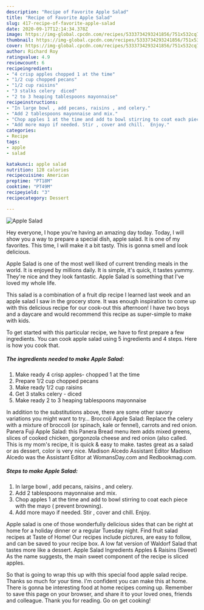 ```yaml
---
description: "Recipe of Favorite Apple Salad"
title: "Recipe of Favorite Apple Salad"
slug: 417-recipe-of-favorite-apple-salad
date: 2020-09-17T12:14:34.378Z
image: https://img-global.cpcdn.com/recipes/5333734293241856/751x532cq70/apple-salad-recipe-main-photo.jpg
thumbnail: https://img-global.cpcdn.com/recipes/5333734293241856/751x532cq70/apple-salad-recipe-main-photo.jpg
cover: https://img-global.cpcdn.com/recipes/5333734293241856/751x532cq70/apple-salad-recipe-main-photo.jpg
author: Richard Roy
ratingvalue: 4.9
reviewcount: 6
recipeingredient:
- "4 crisp apples chopped 1 at the time"
- "1/2 cup chopped pecans"
- "1/2 cup raisins"
- "3 stalks celery  diced"
- "2 to 3 heaping tablespoons mayonnaise"
recipeinstructions:
- "In large bowl , add pecans, raisins , and celery."
- "Add 2 tablespoons mayonnaise and mix."
- "Chop apples 1 at the time and add to bowl stirring to coat each piece with the mayo ( prevent browning)."
- "Add more mayo if needed. Stir , cover and chill.  Enjoy."
categories:
- Recipe
tags:
- apple
- salad

katakunci: apple salad 
nutrition: 128 calories
recipecuisine: American
preptime: "PT18M"
cooktime: "PT49M"
recipeyield: "3"
recipecategory: Dessert

---
```



![Apple Salad](https://img-global.cpcdn.com/recipes/5333734293241856/751x532cq70/apple-salad-recipe-main-photo.jpg)

Hey everyone, I hope you're having an amazing day today. Today, I will show you a way to prepare a special dish, apple salad. It is one of my favorites. This time, I will make it a bit tasty. This is gonna smell and look delicious.

Apple Salad is one of the most well liked of current trending meals in the world. It is enjoyed by millions daily. It is simple, it's quick, it tastes yummy. They're nice and they look fantastic. Apple Salad is something that I've loved my whole life.

This salad is a combination of a fruit dip recipe I learned last week and an apple salad I saw in the grocery store. It was enough inspiration to come up with this delicious recipe for our cook-out this afternoon! I have two boys and a daycare and would recommend this recipe as super-simple to make with kids.


To get started with this particular recipe, we have to first prepare a few ingredients. You can cook apple salad using 5 ingredients and 4 steps. Here is how you cook that.

##### The ingredients needed to make Apple Salad:

1. Make ready 4 crisp apples- chopped 1 at the time
1. Prepare 1/2 cup chopped pecans
1. Make ready 1/2 cup raisins
1. Get 3 stalks celery - diced
1. Make ready 2 to 3 heaping tablespoons mayonnaise


In addition to the substitutions above, there are some other savory variations you might want to try… Broccoli Apple Salad: Replace the celery with a mixture of broccoli (or spinach, kale or fennel), carrots and red onion. Panera Fuji Apple Salad: this Panera Bread menu item adds mixed greens, slices of cooked chicken, gorgonzola cheese and red onion (also called. This is my mom&#39;s recipe, it is quick &amp; easy to make. tastes great as a salad or as dessert, color is very nice. Madison Alcedo Assistant Editor Madison Alcedo was the Assistant Editor at WomansDay.com and Redbookmag.com. 

##### Steps to make Apple Salad:

1. In large bowl , add pecans, raisins , and celery.
1. Add 2 tablespoons mayonnaise and mix.
1. Chop apples 1 at the time and add to bowl stirring to coat each piece with the mayo ( prevent browning).
1. Add more mayo if needed. Stir , cover and chill.  Enjoy.


Apple salad is one of those wonderfully delicious sides that can be right at home for a holiday dinner or a regular Tuesday night. Find fruit salad recipes at Taste of Home! Our recipes include pictures, are easy to follow, and can be saved to your recipe box. A low fat version of Waldorf Salad that tastes more like a dessert. Apple Salad Ingredients Apples &amp; Raisins (Sweet) As the name suggests, the main sweet component of the recipe is sliced apples. 

So that is going to wrap this up with this special food apple salad recipe. Thanks so much for your time. I'm confident you can make this at home. There is gonna be interesting food at home recipes coming up. Remember to save this page on your browser, and share it to your loved ones, friends and colleague. Thank you for reading. Go on get cooking!
